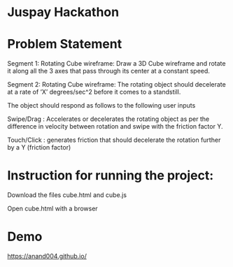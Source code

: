 # Juspay Hackathon

# Problem Statement

Segment 1: Rotating Cube wireframe: Draw a 3D Cube wireframe and rotate it along all the 3 axes that pass through its center at a constant speed. 

Segment 2: Rotating Cube wireframe: The rotating object should decelerate at a rate of ‘X’ degrees/sec^2 before it comes to a standstill.

The object should respond as follows to the following user inputs

Swipe/Drag : Accelerates or decelerates the rotating object as per the difference in velocity
between rotation and swipe with the friction factor Y.

Touch/Click : generates friction that should decelerate the rotation further by a Y (friction factor) 

# Instruction for running the project:
Download the files cube.html and cube.js

Open cube.html with a browser

# Demo
https://anand004.github.io/

